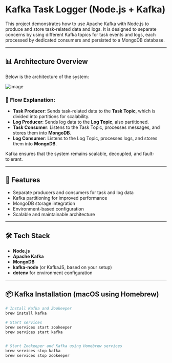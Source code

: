 <!-- @format -->

# Kafka Task Logger (Node.js + Kafka)

This project demonstrates how to use Apache Kafka with Node.js to produce and store task-related data and logs. It is designed to separate concerns by using different Kafka topics for task events and logs, each processed by dedicated consumers and persisted to a MongoDB database.

---

## 📊 Architecture Overview

Below is the architecture of the system:

![image](https://github.com/user-attachments/assets/694a06ec-8061-407c-b1eb-3f2a2ac5f1d4)


### 🔄 Flow Explanation:

- **Task Producer**: Sends task-related data to the **Task Topic**, which is divided into partitions for scalability.
- **Log Producer**: Sends log data to the **Log Topic**, also partitioned.
- **Task Consumer**: Listens to the Task Topic, processes messages, and stores them into **MongoDB**.
- **Log Consumer**: Listens to the Log Topic, processes logs, and stores them into **MongoDB**.

Kafka ensures that the system remains scalable, decoupled, and fault-tolerant.

---

## 🚀 Features

- Separate producers and consumers for task and log data
- Kafka partitioning for improved performance
- MongoDB storage integration
- Environment-based configuration
- Scalable and maintainable architecture

---

## 🛠️ Tech Stack

- **Node.js**
- **Apache Kafka**
- **MongoDB**
- **kafka-node** (or KafkaJS, based on your setup)
- **dotenv** for environment configuration

---

## 📦 Kafka Installation (macOS using Homebrew)

```bash
# Install Kafka and Zookeeper
brew install kafka

# Start services
brew services start zookeeper
brew services start kafka


# Start Zookeeper and Kafka using Homebrew services
brew services stop kafka
brew services stop zookeeper
```
